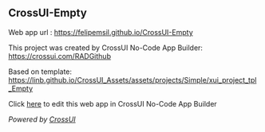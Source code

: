 ## CrossUI-Empty
Web app url : https://felipemsil.github.io/CrossUI-Empty

This project was created by CrossUI No-Code App Builder: https://crossui.com/RADGithub

Based on template: https://linb.github.io/CrossUI_Assets/assets/projects/Simple/xui_project_tpl_Empty

Click [here](https://crossui.com/RADGithub/#!from=github&owner=felipemsil&repo=CrossUI-Empty) to edit this web app in CrossUI No-Code App Builder

<i>Powered by [CrossUI](https://crossui.com)</i>
